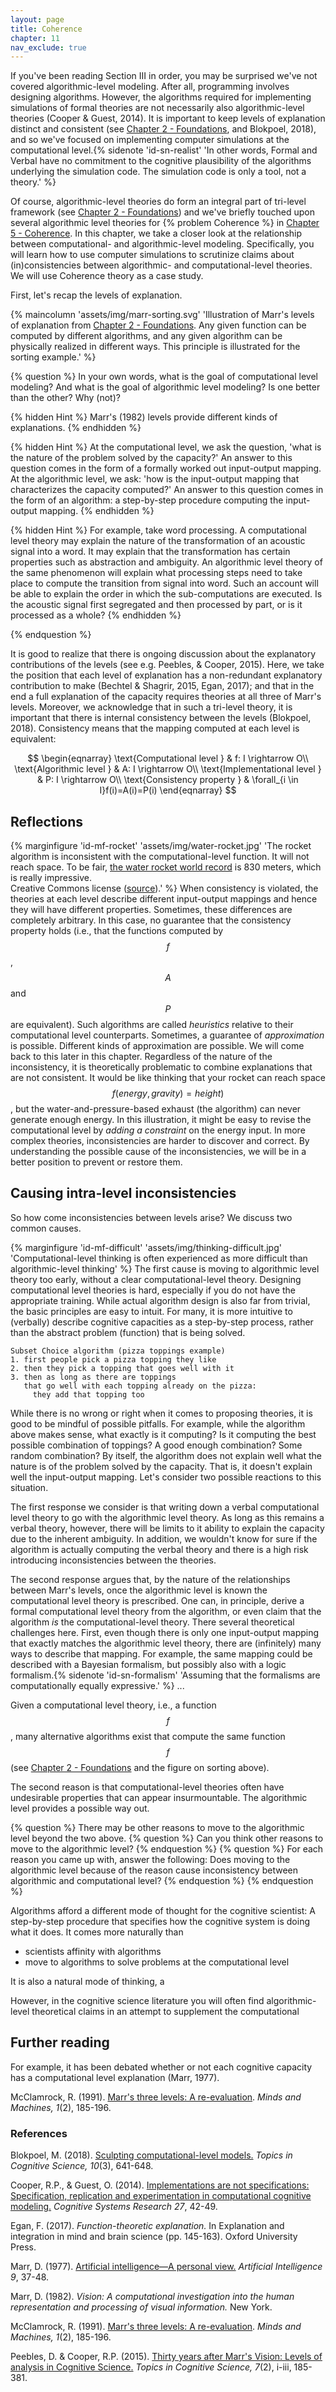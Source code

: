 ```yaml
---
layout: page
title: Coherence
chapter: 11
nav_exclude: true
---
```


If you've been reading Section III in order, you may be surprised we've not
covered algorithmic-level modeling. After all, programming involves designing
algorithms. However, the algorithms required for implementing simulations of
formal theories are not necessarily also algorithmic-level theories (Cooper &
Guest, 2014). It is important to keep levels of explanation distinct and
consistent (see [Chapter 2 - Foundations](/lovelace/part_i/foundations), and
Blokpoel, 2018), and so we've focused on implementing computer simulations at
the computational level.{% sidenote 'id-sn-realist' 'In other words, Formal and
Verbal have no commitment to the cognitive plausibility of the algorithms
underlying the simulation code. The simulation code is only a tool, not a
theory.' %}

Of course, algorithmic-level theories do form an integral part of tri-level
framework (see [Chapter 2 - Foundations](/lovelace/part_i/foundations)) and
we've briefly touched upon several algorithmic level theories for {% problem
Coherence %} in [Chapter 5 - Coherence](/lovelace/part_ii/coherence). In this
chapter, we take a closer look at the relationship between computational- and
algorithmic-level modeling. Specifically, you will learn how to use computer simulations to
scrutinize claims about (in)consistencies between algorithmic- and
computational-level theories. We will use Coherence theory as a case study.

First, let's recap the levels of explanation.

{% maincolumn 'assets/img/marr-sorting.svg' 'Illustration of Marr&apos;s levels
of explanation from [Chapter 2 - Foundations](/lovelace/part_i/foundations). Any
given function can be computed by different algorithms, and any given algorithm
can be physically realized in different ways. This principle is illustrated for
the sorting example.' %}

{% question %}
In your own words, what is the goal of computational level modeling? And what is
the goal of algorithmic level modeling? Is one better than the other? Why (not)?

{% hidden Hint %}
Marr's (1982) levels provide different kinds of explanations.
{% endhidden %}

{% hidden Hint %}
At the computational level, we ask the question, 'what is the nature of the
problem solved by the capacity?' An answer to this question comes in the form of
a formally worked out input-output mapping. At the algorithmic level, we ask:
'how is the input-output mapping that characterizes the capacity computed?' An
answer to this question comes in the form of an algorithm: a step-by-step
procedure computing the input-output mapping.
{% endhidden %}

{% hidden Hint %}
For example, take word processing. A computational level theory may explain the
nature of the transformation of an acoustic signal into a word. It may explain
that the transformation has certain properties such as abstraction and
ambiguity. An algorithmic level theory of the same phenomenon will explain what
processing steps need to take place to compute the transition from signal into
word. Such an account will be able to explain the order in which the
sub-computations are executed. Is the acoustic signal first segregated and then
processed by part, or is it processed as a whole?
{% endhidden %}

{% endquestion %}

It is good
to realize that there is ongoing discussion about the explanatory contributions
of the levels (see e.g. Peebles,  & Cooper, 2015). Here, we take the
position that each level of explanation has a non-redundant explanatory
contribution to make (Bechtel & Shagrir, 2015, Egan, 2017); and that in the end a full explanation of the capacity
requires theories at all three of Marr's levels. Moreover, we acknowledge that in such a tri-level theory, it is important that there is internal
consistency between the levels (Blokpoel, 2018). Consistency means that the
mapping computed at each level is equivalent:

$$
\begin{eqnarray}
\text{Computational level } & f: I \rightarrow O\\
\text{Algorithmic level } & A: I \rightarrow O\\
\text{Implementational level } & P: I \rightarrow O\\
\text{Consistency property } & \forall_{i \in I}f(i)=A(i)=P(i)
\end{eqnarray}
$$


## Reflections

{% marginfigure 'id-mf-rocket' 'assets/img/water-rocket.jpg' 'The rocket
algorithm is inconsistent with the computational-level function. It will not
reach space. To be fair, [the water rocket world
record](http://www.wra2.org/WRA2_Standings.php) is 830 meters, which is really
impressive.<br/>Creative Commons license
([source](http://www.uswaterrockets.com/construction_&_tutorials/Gardena_Launcher/tutorial.htm)).'
%} When consistency is violated, the theories at each level describe different
input-output mappings and hence they will have different properties. Sometimes,
these differences are completely arbitrary. In this case, no guarantee that the consistency property holds (i.e., that the functions computed by $$f$$, $$A$$ and $$P$$ are equivalent). Such algorithms are
called *heuristics* relative to their computational level counterparts.
Sometimes, a guarantee of *approximation* is possible. Different kinds of
approximation are possible. We will come back to this later in this chapter.
Regardless of the nature of the inconsistency, it is theoretically problematic
to combine explanations that are not consistent. It would be like thinking that
your rocket can reach space $$f(energy, gravity)=height)$$, but the
water-and-pressure-based exhaust (the algorithm) can never generate enough
energy. In this illustration, it might be easy to revise the computational level
by *adding a constraint* on the energy input. In more complex theories,
inconsistencies are harder to discover and correct. By understanding the
possible cause of the inconsistencies, we will be in a better position to prevent
or restore them.

## Causing intra-level inconsistencies

So how come inconsistencies between levels arise? We discuss two common
causes.

{% marginfigure 'id-mf-difficult' 'assets/img/thinking-difficult.jpg'
'Computational-level thinking is often experienced as more difficult than
algorithmic-level thinking' %} The first cause is moving to algorithmic level
theory too early, without a clear computational-level theory. Designing
computational level theories is hard, especially if you do not have the
appropriate training. While actual algorithm design is also far from trivial,
the basic principles are easy to intuit. For many, it is more intuitive to
(verbally) describe cognitive capacities as a step-by-step process, rather than
the abstract problem (function) that is being solved.

```
Subset Choice algorithm (pizza toppings example)
1. first people pick a pizza topping they like
2. then they pick a topping that goes well with it
3. then as long as there are toppings
   that go well with each topping already on the pizza:
     they add that topping too
```

While there is no wrong or right when it comes to proposing theories, it is good
to be mindful of possible pitfalls. For example, while the algorithm above makes
sense, what exactly is it computing? Is it computing the best possible
combination of toppings? A good enough combination? Some random combination? By
itself, the algorithm does not explain well what the nature is of the problem
solved by the capacity. That is, it doesn't explain well the input-output
mapping. Let's consider two possible reactions to this situation.

The first response we consider is that writing down a verbal computational level
theory to go with the algorithmic level theory. As long as this remains a verbal
theory, however, there will be limits to it ability to explain the capacity due
to the inherent ambiguity. In addition, we wouldn't know for sure if the
algorithm is actually computing the verbal theory and there is a high risk
introducing inconsistencies between the theories.

The second response argues that, by the nature of the relationships between
Marr's levels, once the algorithmic level is known the computational level
theory is prescribed. One can, in principle, derive a formal computational level
theory from the algorithm, or even claim that the algorithm *is* the
computational-level theory. There several theoretical challenges here. First,
even though there is only one input-output mapping that exactly matches the
algorithmic level theory, there are (infinitely) many ways to describe that
mapping. For example, the same mapping could be described with a Bayesian
formalism, but possibly also with a logic formalism.{% sidenote 'id-sn-formalism' 'Assuming that the formalisms are computationally equally expressive.' %} ...

Given a computational level theory, i.e.,
a function $$f$$, many alternative algorithms exist that compute the same
function $$f$$ (see [Chapter 2 - Foundations](/lovelace/part_i/foundations) and
the figure on sorting above).



The second reason is that computational-level theories often have undesirable
properties that can appear insurmountable. The algorithmic level provides a possible way out.

{% question %}
There may be other reasons to move to the algorithmic level beyond the two
above.
{% question %}
Can you think other reasons to move to the algorithmic level?
{% endquestion %}
{% question %}
For each reason you came up with, answer the following: Does moving to the
algorithmic level because of the reason cause inconsistency between algorithmic
and computational level?
{% endquestion %}
{% endquestion %}

Algorithms afford a different mode of thought for the cognitive scientist: A
step-by-step procedure that specifies how the cognitive system is doing what it
does. It comes more naturally than


- scientists affinity with algorithms
- move to algorithms to solve problems at the computational level

It is also a natural mode of thinking, a

However, in the cognitive science literature
you will often find algorithmic-level theoretical claims in an attempt to
supplement the computational

## Further reading
For example, it has been
debated whether or not  each cognitive capacity has a computational level
explanation (Marr, 1977).

McClamrock, R. (1991). [Marr's three levels: A re-evaluation](https://link.springer.com/article/10.1007/BF00361036). *Minds and Machines, 1*(2), 185-196.

### References

Blokpoel, M. (2018). [Sculpting computational-level models.](http://onlinelibrary.wiley.com/doi/10.1111/tops.12282/full) *Topics in Cognitive Science, 10*(3), 641-648.

Cooper, R.P., & Guest, O. (2014). [Implementations are not specifications: Specification, replication and experimentation in computational cognitive modeling.](https://www.sciencedirect.com/science/article/abs/pii/S1389041713000314) *Cognitive Systems Research 27*, 42-49.

Egan, F. (2017). *Function-theoretic explanation.* In Explanation and integration in mind and brain science (pp. 145-163). Oxford University Press.

Marr, D. (1977). [Artificial intelligence—A personal view.](https://doi.org/10.1016/0004-3702(77)90013-3) *Artificial Intelligence 9*, 37-48.

Marr, D. (1982). *Vision: A computational investigation into the human representation and processing of visual information.* New York.

McClamrock, R. (1991). [Marr's three levels: A re-evaluation](https://link.springer.com/article/10.1007/BF00361036). *Minds and Machines, 1*(2), 185-196.

Peebles, D. & Cooper, R.P. (2015). [Thirty years after Marr's Vision: Levels of analysis in Cognitive Science.](https://doi.org/10.1111/tops.12140) *Topics in Cognitive Science, 7*(2), i-iii, 185-381.
